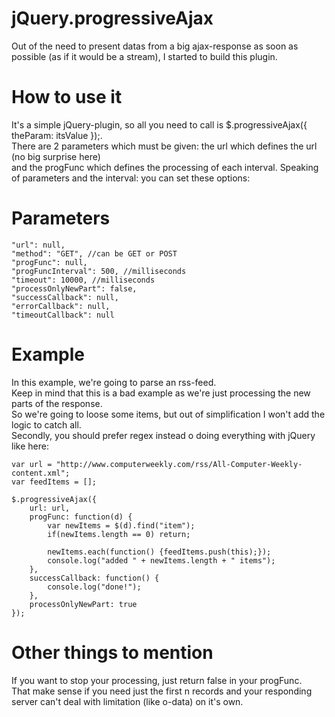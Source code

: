 jQuery.progressiveAjax
======================

Out of the need to present datas from a big ajax-response as soon as possible (as if it would be a stream), I started to build this plugin.

How to use it
======================
It's a simple jQuery-plugin, so all you need to call is $.progressiveAjax({ theParam: itsValue });.<br />
There are 2 parameters which must be given: the url which defines the url (no big surprise here)<br />
and the progFunc which defines the processing of each interval.
Speaking of parameters and the interval: you can set these options:

Parameters
======================
    "url": null,
    "method": "GET", //can be GET or POST
    "progFunc": null,
    "progFuncInterval": 500, //milliseconds
    "timeout": 10000, //milliseconds
    "processOnlyNewPart": false,
    "successCallback": null,
    "errorCallback": null,
    "timeoutCallback": null

Example
======================
In this example, we're going to parse an rss-feed.<br />
Keep in mind that this is a bad example as we're just processing the new parts of the response.<br />
So we're going to loose some items, but out of simplification I won't add the logic to catch all.<br />
Secondly, you should prefer regex instead o doing everything with jQuery like here:

    var url = "http://www.computerweekly.com/rss/All-Computer-Weekly-content.xml";
    var feedItems = [];
    
    $.progressiveAjax({
        url: url,
        progFunc: function(d) {
            var newItems = $(d).find("item");
            if(newItems.length == 0) return;
    
            newItems.each(function() {feedItems.push(this);});
            console.log("added " + newItems.length + " items");
        },
        successCallback: function() {
            console.log("done!");
        },
        processOnlyNewPart: true
    });

Other things to mention
======================
If you want to stop your processing, just return false in your progFunc.<br />
That make sense if you need just the first n records and your responding server can't deal with limitation (like o-data) on it's own.<br />
